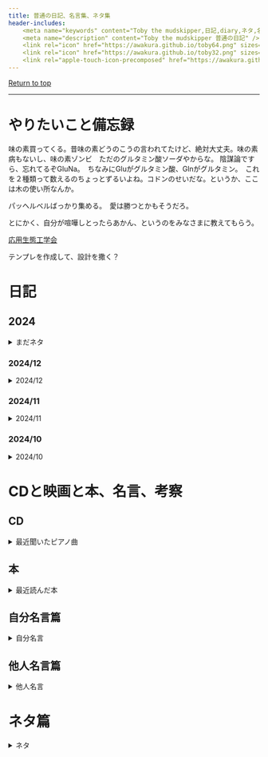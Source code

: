 ```yaml
---
title: 普通の日記、名言集、ネタ集
header-includes:
	<meta name="keywords" content="Toby the mudskipper,日記,diary,ネタ,名言集" />
	<meta name="description" content="Toby the mudskipper 普通の日記" />
	<link rel="icon" href="https://awakura.github.io/toby64.png" sizes="64x64" type="image/png" /> 
	<link rel="icon" href="https://awakura.github.io/toby32.png" sizes="32x32" type="image/png" />  
	<link rel="apple-touch-icon-precomposed" href="https://awakura.github.io/toby150.png" />
---
```


[Return to top](https://awakura.github.io/)

___

# やりたいこと備忘録

味の素買ってくる。昔味の素どうのこうの言われてたけど、絶対大丈夫。味の素病もないし、味の素ゾンビ　ただのグルタミン酸ソーダやからな。
陰謀論ですら、忘れてるぞGluNa。　ちなみにGluがグルタミン酸、Glnがグルタミン。　これを２種類って数えるのちょっとずるいよね。コドンのせいだな。というか、ここは木の使い所なんか。

パッヘルベルばっかり集める。　愛は勝つとかもそうだろ。

とにかく、自分が喧嘩しとったらあかん、というのをみなさまに教えてもらう。


[応用生態工学会](https://www.ecesj.com/index.html)

テンプレを作成して、設計を撒く？



# 日記

## 2024

<details>
<summary>まだネタ</summary>
<pre>
僕が知ってる曲で、一番マニアックな推しは、サイゴン陥落を祝う歌やな！　国鉄でサイゴン着く前に車内でかかる曲。　要所要所の分数コードが結構ハマる。　https://youtu.be/oX4z42aNVTM?t=213 


上位捕食者は飼いやすい説

キムワイプ買ってみた。そこらへんのホームセンターで売っててびっくりした

味の素買いたい

AdobePremier


「糖質ゼロの次は、罪悪感がゼロの酒、を作ると儲かるきっと」
飲むと罪悪感はゼロになるので、飲む前、シラフの時の罪悪感ね。

ひっさびさにカキフライ家で作ったら、天地ひっくり返るくらい美味かった。　生牡蠣よりも、ちょっとだけ熱を入れた牡蠣が一番うまい派を信奉しています。　異論は認める。　でも、ある日生牡蠣派の奉行に呼び出されても、カキフライ踏み絵は出来ない。
突然、牛ユッケ禁止的な、お節介な法律が出来ても、　隠れカキシタンとして生きていきます。


この最近よく立ってる変な吊り橋なんなんだろうと思ったら、

Prestressed Concrete っていう、コンクリートに引っ張り応力をかけて強度を増して軽量にするための紐であって、支えていうわけではないらしい。紛らわしい。
なんていうんだっけ、エグゾーストブリッジ？エクスターナルブリッジ？
エターナルブリッジ？エクスガリバーブリッジ？　ほんまに思い出せん。

エクストラドーズド橋か。　なんか、やばい薬打ってそうな名前っすね。
ラーメン橋より物議を醸しそう。ラーメン橋は、主桁・橋脚・橋台が一体となっている橋らしいです。ラーメンは、ドイツ語で骨組みを意味するらしい。日本では豚骨を意味するから†似たようなものか。（魚の骨、鶏ガラんの場合もあり）


まあこんな平たい貼り方、吊り橋で実現しようとすると、角度的に応力がかかりすぎて無理っすよね。

<img src="https://commons.wikimedia.org/wiki/File:Tokunoyamahattoku_Bridge-1.jpg#/media/%E3%83%95%E3%82%A1%E3%82%A4%E3%83%AB:Tokunoyamahattoku_Bridge-1.jpg">

吊り橋は基本鋼鉄らしい。


紛らわしいタコの話


バランス、ファイバー、

新米うま過ぎ、味つき過ぎ。
そして、こんな素朴な味がどうして月を経るごとに劣化するのか、この時ばかりは時の過ぎゆくを恨む

新米や　なんで３月後　普通米
しづごころなく　味の散るらむ

いつまでも新米にしておく方法ないのか
それから後から新米になる品種ないのか

この時ばかりは時の過ぎゆくを恨む



嬉しい気持ちを何にするか。

放課後の音楽室みたいなのを作る。

曲目、練習中かどうか、次の完成度
みんなで何を目指すか

ページ作るか、人呼ぶか。
　ページ作るか　鍵アカウントでやるか。
　　どれオープンにするか。

とにかく止まったらあかんモードで練習する。

　当たりが出る、幸運を待っている気がするのですよ。
ピアニストたちですら、歴史的名演は、ガチャ確率の高いガチャ

酒飲むかいで弾く。

　伴奏にピアニカで行こうか


俺にはセンスがないので、
とりあえず作ってみて有識者に突っ込まれて品質を上げていくという、謎のプロセスが必要なのです。

すげー良いタイトルに惹かれて本を借りれば、見たことある表紙で、よくよく考えたら家にあることに気づくダメ人間。

○人口飽和：「人口支持力」（食糧資源を最大限に利用した場合の人口）は860～1000万と試算される（ハッサンの研究）→これをもとにすると、地球上の総人口は500万～800万と推計され、地球全体の陸地の１㎢あたりの平均人口密度は0.04～0.06人。狩猟採集民アボリジニの17世紀末の人口は30万人と推定され、人口支持力に近づいていたとされる（平均人口密度は0.04人）。つまり、狩猟採集民としての生活は人口飽和に直面していたと推測できる。（大塚2015：76-84）


アリウス派、カタリ派、アルビジョワ派、アタナシウス派

メロンソーダ

色、味、炭酸の三位一体
人工甘味料・

本物のメロンを使っているのは、異端。どっちかという、こっちがメロンを騙っているカタリ派（ニケーア公会議で異端）
だが、我々メロンソーダ教は、この騙り派を正統とする。

紫のメロンソーダは、異端とされた。
　公会議
世界各地のメロンソーダを認定していく。


レーザー美容整形

みかんを箱で買ったん初めてや。大人の階段一歩登った。
慌てて、みんなでそこの方のブヨブヨになってるのを食べて、今のところ一つも損失は出ていない。
ありがとう鹿島市。
干潟交流館も大好きだ。



秋田の酒　出羽鶴　飲んだ。　そうか、秋田やから出羽鶴か。
最上でかすぎ、出羽デカすぎ。メルカトル図法のせい？実は沖縄より小さい？

白河の　清き流れに　魚住まず　濁れる田沼　今は恋しき

山梨県の長崎知事

フランスのオランド大統領

海外対応部署で、全員英語バリバリ分かる人たちでカラオケ行くなら英語で歌っても浮かない仮説。違うん？そういう問題じゃない？
ピンク・フロイド歌っても、はみごにならない部署に行きたい。
マネーッ！

フランスのカラオケで日本語の歌を歌ったら白けるん？

刺胞細胞がエリアとか塩分によって育ち方違うんですかね。日本海側で刺されると後クラゲ？は３０年たっても赤い点がくっきり残ってます。数十分めちゃ痛くて、陸地に上がってました。対して、太平洋岸で刺されても、「うわ痛ってー」くらいで済んでしまいます。大平洋恵まれてるなーとよく感じます。

これ本当そうなんですけど、子供の頃日本海側で刺されたクラゲ？は３０年たっても赤い点がくっきり残ってます。数十分めちゃ痛くて、陸地に上がってました。対して、太平洋岸で刺されても、「うわ痛ってー」くらいで済んでしまいます。大平洋恵まれてるなーとよく感じます


ウクライナで戦争しているし、
戦車の本借りてみた。

電子誰何（味方識別システム）

フランスの最新鋭戦車が「ルクレール」っていう名前らしいけど、伝わってくる鍋感がすごい。
・戦術核兵器って、米ソ軍の核軍縮協定では威力の大小は考慮しないそうだ。射程５００km以下なら戦術核兵器らしい。
　戦術っていうくらいだから、威力は小さいんだと思ってた。
・劣化ウランの比重は、鉄の２.５倍、鉛の１.７倍らしい。劣化ウラン弾による健康被害が、湾岸戦争症候群と言って疑われているらしい。
・戦車の弾は高いらしい。国防費で恵まれた米軍ですら、訓練でバカスカ消費できるほど安くないらしく、砲手が復唱で「うて、ドーン！」などと叫んで空砲すら使わんらしい。ちょっと稲中っぽい。
・戦車もオートマらしい。　原付みたいなCVTや、DCT（二重クラッチ変則）が使われているそうだ。
・１Cd　１カンデラ　は蝋燭一本分の光らしい。家だと３２０とかだから、贅沢な時代
・SWE女性の平均身長１６８cm
　

</pre>
</details>


### 2024/12

<details>
<summary>2024/12</summary>
<pre>

国立天文台

湖は国有地？海岸と同じく？
と思って調べてみたら、結構難しかった。　本栖湖とか、一部所属不明を除けば、都道府県・市のものだったりすることがほとんどで、
意外と国有ではないそうだ。ただ、大きな湖について、個人所有はほとんどない模様。

https://cdn-ak.f.st-hatena.com/images/fotolife/a/awaq/20241209/20241209001726.png

https://www.mlit.go.jp/common/001205419.pdf
P.4 表0−2に、所属不明、所属未定の場所が列挙していて
風蓮湖　サロベツ湖


ピアノの椅子

ハイパーインフレネタ
グアテマラ

Nuro ２０２５・2/21なの？

ワークマンつなぎ

サンライズの座席の向き

11−１８


ルフトハンザ名前カッコよすぎ問題

娘が乾パン学校からもらってきた。もらってきたというと美しいけど、非常食の賞味期限に伴う、体の良い処分だ。
いやもちろん非常食勿体無いから食おうという精神は大事だ。大好きだ。
しかし待てよ。乾パンって何なの？
パンが乾く？
パンって、最初から乾いてるやん。
乾いているものに、乾いているなんて名前をつけるの、快速急行みたいにおかしいやん。
メロンパンならわかるよ。メロン寄りのパンなんやろ。それは区間急行みたいに正統やろ。
いや、でも、メロンパンに含まれるメロン果汁０％やから、異端といえば異端やな。しかし、メロンソーダも果汁０％やから、メロンドメインでは０％が正統なんやろか。
いやでも、メロンパンは三位一体ではないよな＝公会議で異端にされるクチやよね。だって酸味が無いもんな（ドヤっ）

そういやさらに気になるのは、
「乾パンは、あの石のようなフランスパンより本当に乾いてるの？」「ひょっとして、フランスパンも非常食になるん？」

って思って調べたところ、生成AIによればフランスパンは常温で２日から５日保存可能とのこと。マジかよ。マジパンかよ。
全然山崎パンの食パンに負けてるじゃん。山崎パンの無菌管理マジですごい。通行止めの高速道路で配られてる山崎パン食べたい。
山崎パンさんは非常食の神様、どうもありがとう。

あと、手元に「食品成分表２０１８」（女子栄養大学出版部）がありますので、
100gあたりの水分量調べてみました。
そうしましたならば、
・フランスパン　30gに対して、
・乾パン　わずか5g

と、我がカンパン軍が圧倒的でした。ちなみに、

・食パン38g
・マフィン46g
・ナン37g

とどれも大体30−40gあたりです。原料の薄力粉とか小麦粉が水分10gしか含んでないので、乾パンはそれよりも少ないなんて、乾パンどんだけ焼いてるねんと言う話です。焼くために使ってるエネルギーを考えると、もしかしたら、単位gあたりのCO2発生量はパン類ではMAXかもしれない。
水分と適当な浸透圧がなければ、単細胞生物だろうと古細菌だろうと、ほとんどの生物は生きられないので、
塩づけ保存食の
アーキアとか

ちなみに、クマムシは樽状態で水分量3%らしいです。乾パンよりすごいやん。4000Gyとかに耐えうるらしいです。


乾パンはビスケットと似たような製法で、さらにビスケットを乾かすようなつくりらしく、
ビスケットは2度焼いた、みたいな意味があるらしいです。２を表す接頭辞、Bis、が付いてますもんね。化学でも通用名でBis-フェノールとかいいますもんね、我々が大学生くらいの頃に問題になった環境ホルモンの。

乾パンに乾杯って感じです。


大名に武士として登用されるレベル

２次元ポケットしか持ってないので、整理できない。

トビハゼ、干潟がないと生きられない可哀想
ってお思ってたけど、あいつら陸地がないと生きられない可哀想。いざとなれば俺たちは
シアノバクテリアからすると、酸素がないと生きられない奴ら、とばかにされているのかもしれない

三途の川をAcheronって訳した人すごい。　ステュクス側　冥界の老渡し守カロンが漕ぐ船に乗って死者の魂が　Hades



生成AI




「2度焼いたパン」の意味を持つビスケットを、もっと水分を減らしたりして保存に適した形に作り上げたものを「乾パン」つまり乾いたパンという名前にしたようです。

その後、糖分を補う目的で白い金米糖をカンパンと一緒に入れ、シベリアの極寒地でテストを行ないましたが、白い金米糖は氷を連想するということで不評を買いました。そこで、白を除き、黄、青、ピンク、紫、緑の５色の金米糖を採用しテストした結果、大好評を得たのです。
岡本かの子は新聞にこの試みを絶賛した随筆を載せています。

乾飯とかも、考えたやつ偉大やよな。
わざわざ炊いて柔らかくしたのに、それをまた乾燥させようだなんて、


「オイルフィルター交換は男の娯楽」
確かに、と思った。
器具だけ借りれたりしねえかなあ。いい六角が無さそう。
交換面倒くせえと思ってたら、
子供の保険証をマイナンバーカードに切り替えるのは地獄なのに、オイルフィルター交換が楽しいのなんで。

逆に、

マイナンバーカードの造らされている感を娯楽にできる奴が最強。
　作って送ってこいや。なんで俺が行かなあかんねん。全員に配るんやろ？　同意なんていらんやろ？

子供があれ変えていた

フィルター交換

Hello Sofmap Worldをどこまで結婚式の曲みたいにピアノアレンジできるか


12/20

全領域異常解決室をちょっとだけみた。小日向くんとユースケくんが出てきたので「踊る大捜査線　天岩戸を封鎖せよ」と言う副題を勝手ながらつけさせて頂きたいと思います。

12/19

娘のマイナンバーカード取りに行った。
買ったスクーターで初めて二人乗りした。雪が降った日らしくて、大変寒かった。

12/18

息子が一人でマイナンバーカード取りに行っていた。もうそんな年なんだなあ。

12/17

友人の1/16倍速のスロー動画に、ゴッドファーザーのテーマつけた動画作って遊んでた。
スローにゴッドファーザーつけたら、なんでもゴッドファーザーになるかな、と思ってたけど、笑顔が素敵すぎて、
一部ゴッドファーザーにならなかった。

12/16

バルスがキーワードとして短すぎる問題やけど、ハードウェア認証してるんやったらあれくらい短くてもいい気がしてきた。
ただ、-fついていない時は、本当に破壊しますか？[y/n]くらいは聞いてくれた方がいいかもしれない。

12/9

ナイロンタオルでゴシゴシ洗いすぎて背が低くなってきた（老化）

そうか、推しがいなくなるってのは、サービス終了みたいなものか。そんなことないか。

12/8
超甘いチョコって、ニキビになりにくいよね。そういう理由で外国のチョコは甘いのか.

「電子SUICAって、SUICAは電子だろ」と思ってたら、SUICAじゃなくて「誰何」らしい。　戦車などが同志撃ちしないように、相手が味方かどうか識別してくれるんだそうだ。携帯のBTにもそういう機能があったらいいのに。例えば通りすがりに「いい友達に慣れそう」「めっちゃ趣味が合う」「ピアノのレベルが同じ」とか教えてくれたらいいねん。


12/7
　トビーの泥取りに。　8度13度で、干潮15:50。　14時くらいに出かけたけど、帰りは真っ暗。
少し川の掃除をした。
こんな寒いのに体長1cm程度の透明な稚魚が山ほどいて、驚いた。なんの稚魚なんだろ。
先月後半から川の水が透明だ。温度が低くて生き物がいない。
藻類は10度前後だと育ちやすいというけど、透明度は高い。
透明度が低くなるのは藻類ではなく、他生物のせいということなんだろうか？

あれ出した。クリスマスツリー。
ツリーはピカピカして可愛い。
ツリーは門松相当なので、正月明けまでは飾っていても良いもの。
家族に片付けろと言われるのに抵抗して、今年はいつまで出せるだろうか？


12/6
娘が試験帰りに、お友達とミスド寄って帰ってきたそうだ。
買い食いは禁止されているが、お昼ご飯という体裁なので問題ないとのこと。
青春。
僕らはイカ焼き食ってたなあ。
息子は、カレーライス特盛り（３人前）を食べたらしい。
こちらも青春すぎる。


12/5
鳥展見に行った。2,100円。ちょっと高い。
遺伝情報に係る鳥関連の最新情報ということでしたが、始祖鳥あたりのUpdateとハヤブサインコネタくらいで、あとは秘蔵の鳥剥製が沢山鎮座している会でした。遺伝関係は興味あるんですが、鳥自体にはそんなに興味がないので、
魚類は、トビウオとシロフクロウに捕まってる何かくらいしかいませんでした。
年休とっていたので、おばさんばっかりでした。　おばさん８、お姉さん１、おっさん１（おっさんはソロしかいない）　という感じでした。
貝類展も行ったよ。

剥製とかものが展示されているのもすごいんだけど、
知識の展示とでもいうべきキャプションの方が好きだ。
かといって、本で文字だけ読んでても頭に入ってこない


その後、よくKAKAKU.comで見る、GIGAさんに店頭販売してもらいに行く。
ザ・卸しという感じの店舗で、商品の積み下ろしと発送をひたすら主に実施されているようでした。
先にお電話して、取り置いて頂いたお礼を

御徒町の東側の街は、写真になる感じの風景で好きだ。２階建ての家がびっしりと、碁盤の目状の広い道路で区切られてどこまでも続いている。
ちょっと写真を撮るとどっちから歩いてきたのか分からなくなる。
方向は太陽だけが頼り。

12/4
息子の要望で再購入したプロテインが届く。　楽譜用に強そうなブッククリップ？を購入。

12/3
トビハゼと昼ごはんを分け分けするため、貝ひもを買って帰って昼飯にする。

12/2
とりあえず「バウハウス」か「安藤忠雄」って言っておけば間違いない、ということを生成AIも学んでいてすごい

12/1
バグベアって、Bearとあるけど熊やなくて実はゴブリンの亜種やねんて。Walesの伝承だそう。　なんかのゲームで見た時はめっちゃ熊やったぞ。　NHKの大王イカ見てると、クラーケン伝説って生まれるべくして生まれた感じ。マイクラのウォーデンは、北欧神話の最高神オーディンのことらしい


</pre>
</details>



### 2024/11

<details>
<summary>2024/11</summary>
<pre>

11/29

ペルーとボリビアとチリで、今は内陸国のボリビアの太平洋沿岸地域を巡って「太平洋戦争」があったらしい。
Guerra Del Pacifico。スペイン語は詳しくないけど、明らかに太平洋の戦い、って書いてある。
そんなに海戦メインではなかったけど、高地が多い南米西岸だから兵站の関係で制海権が非常に効いたらしい。
そう考えると、真珠湾奇襲に端を発する太平洋戦争はある意味第二次太平洋戦争だったのかもしれない。

[Guerra Del Pacifico](https://ja.wikipedia.org/wiki/%E5%A4%AA%E5%B9%B3%E6%B4%8B%E6%88%A6%E4%BA%89_(1879%E5%B9%B4-1884%E5%B9%B4))



11/28

[マーティ・フリードマン、なぜあらゆるタイプの日本人にメタルやギター主体の音楽が受け入れられるのか、なぜアメリカではそうはならないのか語る](https://amass.jp/179499/)

マーティ・フリードマンが、欧米のロックミュージックが日本で受け入れられやすかった仮説として
「三味線などアタックノイズの多い音楽に日本人が慣れていた」を挙げているけど、僕は可能性高くないと思うな。
若い人が三味線聞く機会は当時はあんまりいなかったと思う、今でこそ津軽三味線とか三線とか見直されているけど。

僕の予想だと下記要素の方がでかいと思うな。

英語：反体制的な歌詞が、聞く人を選ぶ。

日本語：歌詞はあまり意識していない（聞き取れないし）ので聞く人は選ばない。米国から来たものは良いもの、のバイアスが強くかかっている最後の年代と、ロックミュージックの興隆時代が重なった１９７０ー１９９０年代。


11/27

Amazonでカール八百円で売られていて、大井川と木曽三川を今恨んでいるところ。


11/24

Giletteから、ふるさと納税で貝印の髭剃りに浮気したんだけど、全然きれなくてGilletteに戻ってきました。
僕が無精なのもでかいのだと思うので、貝印さんは悪くないと思うのですが、
貝印の４枚羽だと、髭を切るというよりは、引き抜く感じで超痛いです。
４枚羽がデカくて、凹んだところの髭がなかなか剃れなくて、じれったいです　Gilettai。
というわけで、Giletteに戻ってきました。lとtの数が合ってるか不明。大好きだから許して。


カツオの藁焼き、端っこが鰹節みたいになっていた。

もう一個、灯油缶を買ってきて風呂のお湯の排熱を利用をさらに効率化した。
うちだと月３k円くらい、暖房費が下がる。朝の




11/22

友人を誘って、昼から国立でピアノを弾く会をする。
集まってくれた友人の皆様まじでありがとう。
ほんまありがとう。

久々にグランドピアノ弾いたら、手元で弾いている音が低音ガリガリなってて、全然どんな音が出ているか分からず、
どう失敗したから、どうフォローしようかとか、メロディーのベロシティもどういうふうに出てるか全然分からず、
最後までどうやって弾いたらいいのか、全然コツも掴めなかった。とにかく、どんな音が出ているのか分からない。
昔、発表会だとか言ってみんなと頑張ったことがあったのか、三十年前一体どうやってこれを弾いたのか、
最後まで全く分からなかった。
全然修正できなくてびびった。
なんかいい方法あるんやろうか。
みんなどうしてるんや。


11/20

現在の技術、ITとかメカトロのテクノロジーを帆船に応用すれば、化石燃料なくてもガリガリ旅できるんじゃないだろうか、
と思って調べたら、２１世紀の帆を張ってる船がおった。
鋼鉄と炭素繊維でできた硬い帆は、コロンブスの時代の帆船とは似ても似つかないが、化石燃料の消費を5-8%削減してくれるそうだ。
天気予報などの情報をリアルタイムで取得し、もっとも風の恩恵を被れる航路を自動設計してくれるらしい。
おおお、未来。マジ２１世紀。商船三井すげえ。

こんなんあればいいんじゃない？がもうとっくに実装されて、結果を具体的な数値で叩き出してるのを見ると、なんか負けた気がする。

[MOL / Wind Challnger](https://www.mol-service.com/ja/blog/wind-challenger-path-to-zero-emission)



11/19

NHKでアイルランドの人が百人一首の話を、西洋のポエムとの比較として話をしてておもろかった。

西洋：　魂を掘り下げて、境地に辿り着いたところでポエム
百人一首：　社交的な道具としての側面が強く、人に公開する前提で書かれる。枕詞などの共通の公開された道具もある。
　もののあはれ、など日本の固有色はあるけど、結構、国・文化・年代を超えて、海外でも共感できるものが多い。

うちの坊主めくりでは、変なピンクの袈裟を着ていた蝉丸が人気やった。
蝉丸の歌はよくよくみたら沁みるね。無常感が、何気ない旅人の行き交う風景の中にあるし、
自分自身の前を、知っている人も知らない人も、いろんな人が通り過ぎていっていることに思いを馳せてしまう。
選者定家すごいね。

『後撰集』雑一・1089
これやこの　行くも帰るも　別れては
知るも知らぬも　逢坂（あふさか）の関

そういや逢坂さんが、「しんにょうの逢う、逢瀬のおうに、古い大坂の坂」と自己紹介するとよく「ああ、逢坂の関の」とコメントをする人いるらしく、それを評して曰く、「自己紹介が「勉強してた人検知器」もしくは「大阪人検知器」を兼ねる」と仰っていた。
大阪人は逢坂が大阪の由来となった、という話を１２００％古文で学ぶ。

蝉丸は、盲目の琵琶の名手であったとされている。ド派手な色の袈裟を着ているのもそのせいかもしれない。



11/18

嫁はんがフォークリフトの免許取りに行くつって、
フォークリフトの死傷事故がめっちゃ多いという話をしていた。
交通事故の次に多いとかいうから調べてみたけど、そこまでではなさそうだ。

-交通事故の死者数、大体年間2,500人くらい。
https://www.e-stat.go.jp/stat-search/files?page=1&layout=datalist&toukei=00130002&tstat=000001032793&cycle=7&year=20230&month=0

-それに対し労働災害は750人、墜落２００、道路で交通事故１５０、挟まれ巻き込まれ１００
https://www.mhlw.go.jp/content/11302000/001099504.pdf

そのうちフォークリフトの死亡災害は３４件
http://www.jiva.or.jp/pdf/23_SafetyDay_1-1.pdf

全然関係ないけど、フォークリフトって、発進と停止を繰り返しそうだから、バッテリーにして回生ブレーキや回生リフトつけたら、
すごい性能アガんじゃないの？って盛り上がってたら、もう各社余裕で作ってた。稼働時間がざっくり倍になるらしい。
フォークリフトって、物持ち上げるために重くないとあかんから、重いバッテリーと相性が良さそう。
http://www.toyota-lf.com/HPL/sp/system/index.html


11/17

ピアノ飲み会を開催するため、公民館や貸しスタジオを調べまくった。


11/16

先日、駒込あたりを歩いていたら「ソメイヨシノ発祥の地」みたいな石碑が立っていた。
調べてみると「ソメイヨシノ」は、江戸時代にこの辺りの染井という場所で作られたという話で、吉野は全く関係ない、イメージでつけたとのことだった。つまり、食品に「北海道」とつけたら、美味しく聞こえる感じに似ている。
ヨーグルトにブルガリアがついているとうまそうなあのパターンだ（ブルガリアは商標か何かで保護されていて、一定の製法らしいけど）
赤福と一緒で、すっかり馴染みになっているの凄いな、と思った。
<a href="https://ja.wikipedia.org/wiki/%E3%82%BD%E3%83%A1%E3%82%A4%E3%83%A8%E3%82%B7%E3%83%8E">ソメイヨシノ Wikipedia</a>


11/15
昔のチームと飲み会やりました。俺らが喧嘩しとったらあかん、っていうことを反省しました。
ホウボウの刺身は、エンガワと鯛を足したような、最高の味。これを方々に喧伝したい。

11/14
・訳のわからない文章は、本当にバカが書いたのか、焦って書いたのか、どちらかだ。（と、自分に言い聞かせておくと、そういう文章を読んでも腹が立たない）


11/13
定期的にポールモーリアのオリーブの首飾り が聴きたくなる。よくマジックの時流れてたアレ。
ベースラインと、
パンされたワウギター
ギザギザでゲートで、サスティンが底上げされたハープシコード、チェンバロか。一緒か。
イントロの、パンされたストリングたまらんな。
音が、テレビ向けの音やよね。中音域がつよくて、強いアタックの音がない、最初からコンプレッサーが聞いた様な音。

11/12
時は止まっていたが汽車は走っていた。
まもなく女子の改札係が坂町行が来ると告げた。父と私は今泉駅のホームに立って、米沢発坂町行の米坂線の列車が入って来るのを待った。こんな時でも汽車が走るのか、私は信じられない思いがしていた。
けれども、坂町行109列車は入ってきた。
いつもと同じ蒸気機関車が、動輪の間からホームに蒸気を吹きつけながら、何事もなかったかのように進入してきた。機関士も助士も、たしかに乗っていて、いつものように助役からタブレットの輪を受けとっていた。機関士たちは天皇の放送を聞かなかったのだろうか、あの放送は全国民が聞かねばならなかったはずだが、と私は思った。
昭和二〇年八月一五日正午という、予告された歴史的時刻を無視して、日本の汽車は時刻表通りに走っていたのである。
汽車が平然と走っていることで、私の中で止まっていた時間が、ふたたび動きはじめた。私ははじめて乗る米坂線の車窓風景に見入っていた。（宮脇俊三,『時刻表昭和史』,角川書店,2001,p249～p250）


11/09
バイクのナビ向けに、ヘルメットのスピーカーつけた。ヘルメットに、無理やり、メガネスリット作った。ホッチキスで止めただけ。雑すぎる。
音でかくなってめちゃ便利。というか、耳保護の音量サージが効いてて、それを切るまでは音がデカくならなかったので、銭失いかと思って焦った。

11/07
一人称が俺のクソ駄文を書きました。
クソ駄文の一人称には「俺」が似合う。

11/0x
名著は普遍性と個別性を兼ね備えているのだそうだ。その人ためだけに書かれた感じがある、というのが、人に広がる名著になるらしい。


</pre>
</details>

### 2024/10

<details>
<summary>2024/10</summary>
<pre>

10/29
小学校６年生のうち、宿題出さない新卒の先生のとこが一番私立中学に受かってたって話があるらしい。
ちょっと逆説的で面白い。


10/26
Oktoberfest Bier、久々。　うまかった。 ホフブロイのやつでいい。　ボジョレー・ヌーボーとかそんな上手くないけど、
Oktoberfestはうまいよ。　ひやおろしもうまい。ひやおろしが美味いというよりは、ひやおろしが流通しているメーカーくらいになるとみんなうまい。


わさび塩、ってブラジル感漂うよね。　ワサビジオ。　めっちゃTwotopに居そう。

10/20
ニュートンは実はリンゴを落ちるのを見て万有引力に気付いたのではなく、さくらんぼを見て、引き合う惑星たちに気づいたというトンデモ説を、天童説ということにする。


10/18
Speciesっていう1995年の映画、公開当時あらゆる生物学徒から「SpeciesっていうよりDomain違うだろ」って突っ込まれたんだろうなあ。　僕、物理化学やったら気づかんかったけど




10/??
越後ビールの、紫色の新作いただいた。
今年も美味しい。マジで神。
資本主義どこいった？
資本主義おいてけぼり？


</pre>
</details>




# CDと映画と本、名言、考察

## CD

<details>
<summary>最近聞いたピアノ曲</summary>
<pre>

RADU LUPU
 BRAHMS Twei Rhapsodien, Op 79 Klavierstuecke, opp.117-119
 Inter mezzoとか最高でした。いつも引いているIntermezzo in A, 確かこれをだれかに聞かせてもらって、引いてるんだと思うんですが、
今聞いても、技巧がこらされていて、メロディアス、変化するうねりも本当に美しい。
intermezzo in Aのメロディーの、要所要所のためがすごい。エロい。

ただこの版、ホールのリバーブが長すぎて、BalladeとかTwei Rhapsodienのときとか、ちょっと気になるんです。
もうちょっとリバーブ短いホールのほうがよかった。
でもIntermezzoと、その前後のバラードは最高です。


Pollini
Schumann Fantasie Op.17, Sonate Op.11
シューマン、ってなんとなく、ロマン派ともいいきれないような単純さがあるわりに、
オクターブとびまくって難しくて、引くのも聴くのも避けてました。下手が目立つ曲なんすよ。
　しかしこの、情熱的な解釈で、プロが弾いてるのを聞いて感動しました。

Beethoven
 Sonate 30、　ベートーヴェンってバロックっぽさが抜けきれない早引きマシンのイメージがあってあんまり好きじゃなかったんですが、
 ちょっと今回好きになりました。もうちょっと聞いてみようと思います。


Backhaus Brahms Recital
　あんまり好きじゃないです。　エロくない。たんたんと引いている

Backhaus Bach Recital
　めちゃいいです。Adagio系の、速度が上がったり下がったりする美しいトリルにまじやられます。
Bachならではの、スタッカート連発系の音とかも、丁寧に引き分けたり、１フレーズの中に　強弱、テンポ展開が織り込まれている曲が多くて好きです。


Piano Works / Kempff
KenpffのBach
ケンプのバッハってかくと、憲法の発布、みたいですよね。いや待てよ、絹布の半被をくださるのかもしれない。
確かに３声をきれいに引き分けてるねんけど、
ペダル踏みまくりで弾いてはって、
まあ、コラールとか、人の望みの喜びよ、だからそれもしょーがないんかなー
と思いつつ、俺がバッハに求めているのはコレジャネナイロボだった。
他のを聞きたいです。

AMC-160
Horowitz Haydn ピアノソナタ５２、48,34,23
　結構おもろいんやなあと思いました。バッハとはまた違うメロディアスな音だったと思います。
　バックハウスさんが弾いたんだときいておりますが、うまかったのです。

アシュケナージのスクリャービン　Op.20
スクリャービンのピアノ協奏曲面白いですね。映画音楽とクラシックの間にある様な、煩悶が伝わってくる美しいメロディー
録音も優等生で、上記の他のCDと比較すると、あまりに普通のクラシックCDでした。
普通に良いです。


</pre>
</details>



## 本

<details>
<summary>最近読んだ本</summary>
<pre>


</pre>
</details>





## 自分名言篇

<details>
<summary>自分名言</summary>
<pre>
リプトンのレモンティーは３倍に希釈しても、まあまあリプトンのレモンティーのままなの凄い

努力系って、２つに分かれると思うんですよね。
本当に結果を求めて戦略的にやっているのと、ただ幸運待ちの努力と。

</pre>
</details>

## 他人名言篇

<details>
<summary>他人名言</summary>
<pre>
・訳のわからない文章は、本当にバカが書いたのか、焦って書いたのか、どちらかだ。（と、自分に言い聞かせておくと、そういう文章を読んでも腹が立たない）

・名著は普遍性と個別性を兼ね備えているのだそうだ。その人ためだけに書かれた感じがある、それを、いろんな人が感じる、という本が、人に広がる名著になるらしい。　１００分で名著、ドリトル先生の回でどなたかが仰っていた。　名著かどうかは分からないけど、万人受けする条件なのは間違いない。

顕示的間暇

1. 競技（Agon） · 2. 偶然（Alea） · 3. 模倣（Mimicry） · 4. 魅惑（Ilinx）

どれもルールによって、社会から切り離されてる。



</pre>
</details>



# ネタ篇

<details>
<summary>ネタ</summary>
<pre>
・やっとモーターのコイルがあったまってきたところだぜ、って変だよね。抵抗上がるから効率下がるよね、って誰かが言ってた。

</details>


